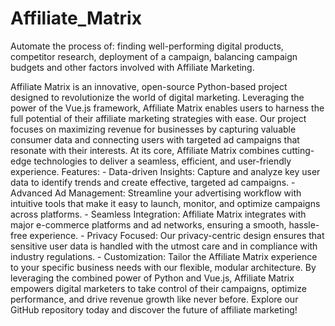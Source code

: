 # Affiliate_Matrix
Automate the process of: finding well-performing digital products, competitor research, deployment of a campaign, balancing campaign budgets and other factors involved with Affiliate Marketing.

Affiliate Matrix is an innovative, open-source Python-based project designed to revolutionize the world of digital marketing. Leveraging the power of the Vue.js framework, Affiliate Matrix enables users to harness the full potential of their affiliate marketing strategies with ease.  Our project focuses on maximizing revenue for businesses by capturing valuable consumer data and connecting users with targeted ad campaigns that resonate with their interests. At its core, Affiliate Matrix combines cutting-edge technologies to deliver a seamless, efficient, and user-friendly experience. Features:  - Data-driven Insights: Capture and analyze key user data to identify trends and create effective, targeted ad campaigns. - Advanced Ad Management: Streamline your advertising workflow with intuitive tools that make it easy to launch, monitor, and optimize campaigns across platforms. - Seamless Integration: Affiliate Matrix integrates with major e-commerce platforms and ad networks, ensuring a smooth, hassle-free experience. - Privacy Focused: Our privacy-centric design ensures that sensitive user data is handled with the utmost care and in compliance with industry regulations. - Customization: Tailor the Affiliate Matrix experience to your specific business needs with our flexible, modular architecture.  By leveraging the combined power of Python and Vue.js, Affiliate Matrix empowers digital marketers to take control of their campaigns, optimize performance, and drive revenue growth like never before. Explore our GitHub repository today and discover the future of affiliate marketing!

